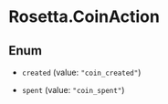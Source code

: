 # Rosetta.CoinAction

## Enum


* `created` (value: `"coin_created"`)

* `spent` (value: `"coin_spent"`)


